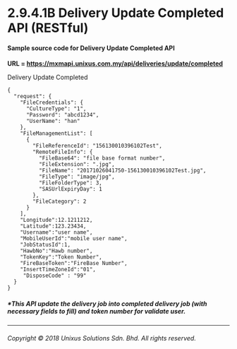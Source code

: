 # 2.9.4.1B Delivery Update Completed API \(RESTful\)

#### Sample source code for Delivery Update Completed API

**URL = https://mxmapi.unixus.com.my/api/deliveries/update/completed**

Delivery Update Completed
```
{
  "request": {
    "FileCredentials": {
      "CultureType": "1",
      "Password": "abcd1234",
      "UserName": "han"
    },
    "FileManagementList": [
      {
        "FileReferenceId": "156130010396102Test",
        "RemoteFileInfo": {
          "FileBase64": "file base format number",
          "FileExtension": ".jpg",
          "FileName": "20171026041750-156130010396102Test.jpg",
          "FileType": "image/jpg",
          "FileFolderType": 3,
          "SASUrlExpiryDay": 1
        },
        "FileCategory": 2
      }
    ],
    "Longitude":12.1211212,
    "Latitude":123.23434,
    "Username":"user name",
    "MobileUserId":"mobile user name",
    "JobStatusId":1,
    "HawbNo":"Hawb number",
    "TokenKey":"Token Number",
    "FireBaseToken":"FireBase Number",
    "InsertTimeZoneId":"01",
     "DisposeCode" : "99"
  }
}

```
##### \*This API update the delivery job into completed delivery job (with necessary fields to fill) and token number for validate user.

---

###### Copyright © 2018 Unixus Solutions Sdn. Bhd. All rights reserved.




